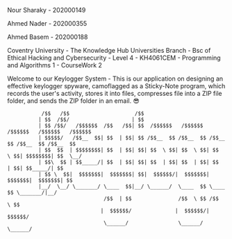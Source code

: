 Nour Sharaky - 202000149

Ahmed Nader - 202000355

Ahmed Basem - 202000188

Coventry University - The Knowledge Hub Universities Branch - Bsc of Ethical Hacking and Cybersecurity - Level 4 - KH4061CEM - Programming and Algorithms 1 - CourseWork 2

Welcome to our Keylogger System - This is our application on designing an effective keylogger spyware, camoflagged as a Sticky-Note program, which records the user's activity, stores it into files, compresses file into a ZIP file folder, and sends the ZIP folder in an email. 😎

               /$$   /$$                     /$$                                                  
              | $$  /$$/                    | $$                                                  
              | $$ /$$/   /$$$$$$  /$$   /$$| $$  /$$$$$$   /$$$$$$   /$$$$$$   /$$$$$$   /$$$$$$ 
              | $$$$$/   /$$__  $$| $$  | $$| $$ /$$__  $$ /$$__  $$ /$$__  $$ /$$__  $$ /$$__  $$
              | $$  $$  | $$$$$$$$| $$  | $$| $$| $$  \ $$| $$  \ $$| $$  \ $$| $$$$$$$$| $$  \__/
              | $$\  $$ | $$_____/| $$  | $$| $$| $$  | $$| $$  | $$| $$  | $$| $$_____/| $$      
              | $$ \  $$|  $$$$$$$|  $$$$$$$| $$|  $$$$$$/|  $$$$$$$|  $$$$$$$|  $$$$$$$| $$      
              |__/  \__/ \_______/ \____  $$|__/ \______/  \____  $$ \____  $$ \_______/|__/      
                                   /$$  | $$               /$$  \ $$ /$$  \ $$                    
                                  |  $$$$$$/              |  $$$$$$/|  $$$$$$/                    
                                   \______/                \______/  \______/                     
